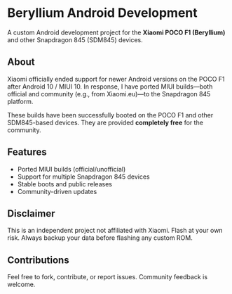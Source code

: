 # Beryllium Android Development

A custom Android development project for the **Xiaomi POCO F1 (Beryllium)** and other Snapdragon 845 (SDM845) devices.

## About

Xiaomi officially ended support for newer Android versions on the POCO F1 after Android 10 / MIUI 10. In response, I have ported MIUI builds—both official and community (e.g., from Xiaomi.eu)—to the Snapdragon 845 platform.

These builds have been successfully booted on the POCO F1 and other SDM845-based devices. They are provided **completely free** for the community.

## Features

- Ported MIUI builds (official/unofficial)
- Support for multiple Snapdragon 845 devices
- Stable boots and public releases
- Community-driven updates

## Disclaimer

This is an independent project not affiliated with Xiaomi. Flash at your own risk. Always backup your data before flashing any custom ROM.

## Contributions

Feel free to fork, contribute, or report issues. Community feedback is welcome.




